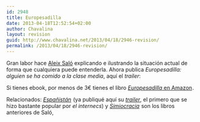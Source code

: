 ```yaml
---
id: 2948
title: Europesadilla
date: 2013-04-18T12:52:54+02:00
author: Chavalina
layout: revision
guid: http://www.chavalina.net/2013/04/18/2946-revision/
permalink: /2013/04/18/2946-revision/
---
```

Gran labor hace <a href="http://aleixsalo.com/" target="_blank">Aleix Saló</a> explicando e ilustrando la situación actual de forma que cualquiera puede entenderla. Ahora publica _Europesadilla: alguien se ha comido a la clase media_, aquí el _trailer_:



Si tienes ebook, por menos de 3€ tienes el libro [_Europesadilla_ en Amazon](http://www.amazon.es/gp/product/B00C23WAJ2/ref=as_li_ss_tl?ie=UTF8&camp=3626&creative=24822&creativeASIN=B00C23WAJ2&linkCode=as2&tag=chavadiari-21)<img src="http://www.assoc-amazon.es/e/ir?t=chavadiari-21&l=as2&o=30&a=B00C23WAJ2" width="1" height="1" border="0" alt="" style="border:none !important; margin:0px !important;" />.

Relacionados: [_Españistán_](http://www.amazon.es/gp/product/B007TLC10A/ref=as_li_ss_tl?ie=UTF8&camp=3626&creative=24822&creativeASIN=B007TLC10A&linkCode=as2&tag=chavadiari-21)<img src="http://www.assoc-amazon.es/e/ir?t=chavadiari-21&l=as2&o=30&a=B007TLC10A" width="1" height="1" border="0" alt="" style="border:none !important; margin:0px !important;" /> (ya publiqué aquí su <a href="http://www.chavalina.net/2011/05/31/como-llegamos-de-la-burbuja-inmobiliaria-a-la-crisis/" target="_blank"><em>trailer</em></a>, el primero que se hizo bastante popular por _el internecs_) y [_Simiocracia_](http://www.amazon.es/gp/product/8499896979/ref=as_li_ss_tl?ie=UTF8&camp=3626&creative=24822&creativeASIN=8499896979&linkCode=as2&tag=chavadiari-21)<img src="http://www.assoc-amazon.es/e/ir?t=chavadiari-21&l=as2&o=30&a=8499896979" width="1" height="1" border="0" alt="" style="border:none !important; margin:0px !important;" /> son los libros anteriores de Saló,